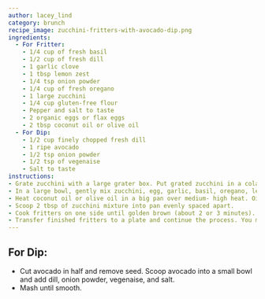 ```yaml
---
author: lacey_lind
category: brunch
recipe_image: zucchini-fritters-with-avocado-dip.png
ingredients:
  - For Fritter:
    - 1/4 cup of fresh basil
    - 1/2 cup of fresh dill
    - 1 garlic clove
    - 1 tbsp lemon zest
    - 1/4 tsp onion powder
    - 1/4 cup of fresh oregano
    - 1 large zucchini
    - 1/4 cup gluten-free flour
    - Pepper and salt to taste
    - 2 organic eggs or flax eggs
    - 2 tbsp coconut oil or olive oil
  - For Dip:
    - 1/2 cup finely chopped fresh dill
    - 1 ripe avocado
    - 1/2 tsp onion powder
    - 1/2 tsp of vegenaise
    - Salt to taste
instructions:
- Grate zucchini with a large grater box. Put grated zucchini in a colander and toss with 1/2 tsp of salt. Let stand in sick for 10 minutes then wring dry with a clean towel.
- In a large bowl, gently mix zucchini, egg, garlic, basil, oregano, lemon zest, onion powder, salt and pepper. After combined well, slowly add flour while stirring to keep from getting lumpy.
- Heat coconut oil or olive oil in a big pan over medium- high heat. Oil is ready when you add a small amount of zucchini mixture and it begins to sizzle.
- Scoop 2 tbsp of zucchini mixture into pan evenly spaced apart.
- Cook fritters on one side until golden brown (about 2 or 3 minutes). Flip them and cook until golden brown on the other side.
- Transfer finished fritters to a plate and continue the process. You may need to add more oil to the pan as you cook more.
---
```

## For Dip:
* Cut avocado in half and remove seed. Scoop avocado into a small bowl and add dill, onion powder, vegenaise, and salt.
* Mash until smooth.
